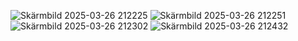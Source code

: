 ![Skärmbild 2025-03-26 212225](https://github.com/user-attachments/assets/56fbacce-5af0-4fa2-91f2-e0c4b9f2acbf)
![Skärmbild 2025-03-26 212251](https://github.com/user-attachments/assets/00de3039-1a1e-433f-b45b-4094b7400c6b)
![Skärmbild 2025-03-26 212302](https://github.com/user-attachments/assets/c8794e82-4185-4264-bf29-766768577b31)
![Skärmbild 2025-03-26 212432](https://github.com/user-attachments/assets/7ef589e1-5a07-467f-869d-901469da4530)
